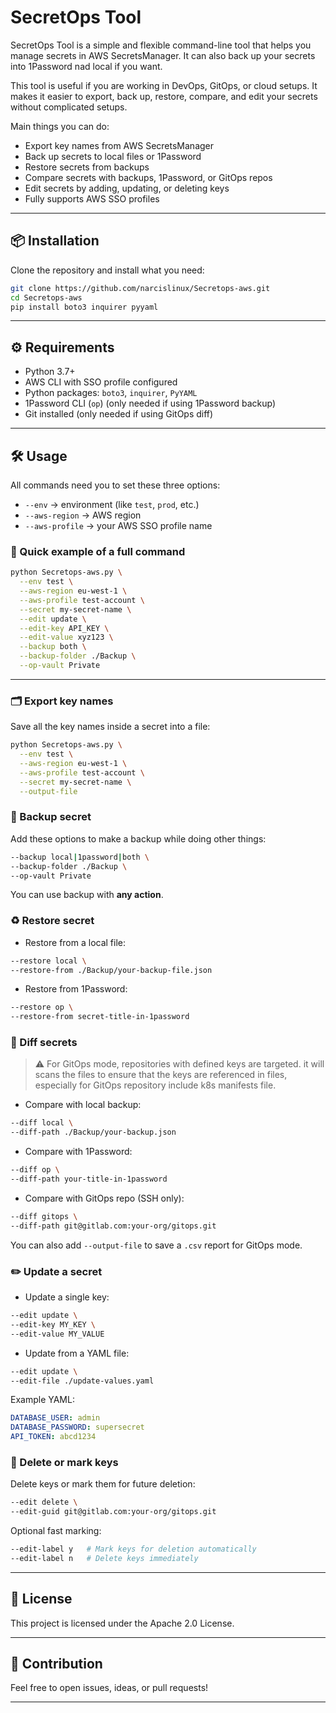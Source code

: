 # SecretOps Tool

SecretOps Tool is a simple and flexible command-line tool that helps you manage secrets in AWS SecretsManager. It can also back up your secrets into 1Password nad local if you want.

This tool is useful if you are working in DevOps, GitOps, or cloud setups. It makes it easier to export, back up, restore, compare, and edit your secrets without complicated setups.

Main things you can do:

- Export key names from AWS SecretsManager
- Back up secrets to local files or 1Password
- Restore secrets from backups
- Compare secrets with backups, 1Password, or GitOps repos
- Edit secrets by adding, updating, or deleting keys
- Fully supports AWS SSO profiles

---

## 📦 Installation

Clone the repository and install what you need:

```bash
git clone https://github.com/narcislinux/Secretops-aws.git
cd Secretops-aws
pip install boto3 inquirer pyyaml
```

---

## ⚙️ Requirements

- Python 3.7+
- AWS CLI with SSO profile configured
- Python packages: `boto3`, `inquirer`, `PyYAML`
- 1Password CLI (`op`) (only needed if using 1Password backup)
- Git installed (only needed if using GitOps diff)

---

## 🛠️ Usage

All commands need you to set these three options:
- `--env` → environment (like `test`, `prod`, etc.)
- `--aws-region` → AWS region
- `--aws-profile` → your AWS SSO profile name

### 🔰 Quick example of a full command

```bash
python Secretops-aws.py \
  --env test \
  --aws-region eu-west-1 \
  --aws-profile test-account \
  --secret my-secret-name \
  --edit update \
  --edit-key API_KEY \
  --edit-value xyz123 \
  --backup both \
  --backup-folder ./Backup \
  --op-vault Private
```

---

### 🗂 Export key names

Save all the key names inside a secret into a file:

```bash
python Secretops-aws.py \
  --env test \
  --aws-region eu-west-1 \
  --aws-profile test-account \
  --secret my-secret-name \
  --output-file
```

### 💾 Backup secret

Add these options to make a backup while doing other things:

```bash
--backup local|1password|both \
--backup-folder ./Backup \
--op-vault Private
```

You can use backup with **any action**.

### ♻️ Restore secret

- Restore from a local file:
```bash
--restore local \
--restore-from ./Backup/your-backup-file.json
```

- Restore from 1Password:
```bash
--restore op \
--restore-from secret-title-in-1password
```

### 🧪 Diff secrets

> ⚠️ For GitOps mode, repositories with defined keys are targeted. it will scans the files to ensure that the keys are referenced in files, especially for GitOps repository include k8s manifests file.

- Compare with local backup:

```bash
--diff local \
--diff-path ./Backup/your-backup.json
```

- Compare with 1Password:
```bash
--diff op \
--diff-path your-title-in-1password
```

- Compare with GitOps repo (SSH only):
```bash
--diff gitops \
--diff-path git@gitlab.com:your-org/gitops.git
```

You can also add `--output-file` to save a `.csv` report for GitOps mode.

### ✏️ Update a secret

- Update a single key:
```bash
--edit update \
--edit-key MY_KEY \
--edit-value MY_VALUE
```

- Update from a YAML file:
```bash
--edit update \
--edit-file ./update-values.yaml
```

Example YAML:
```yaml
DATABASE_USER: admin
DATABASE_PASSWORD: supersecret
API_TOKEN: abcd1234
```

### 🧹 Delete or mark keys

Delete keys or mark them for future deletion:

```bash
--edit delete \
--edit-guid git@gitlab.com:your-org/gitops.git
```

Optional fast marking:
```bash
--edit-label y   # Mark keys for deletion automatically
--edit-label n   # Delete keys immediately
```

---

## 📜 License

This project is licensed under the Apache 2.0 License.

---

## 🙌 Contribution

Feel free to open issues, ideas, or pull requests!

---

